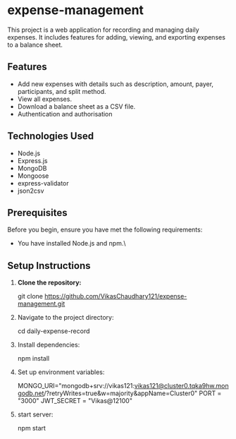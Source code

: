 # expense-management

This project is a web application for recording and managing daily expenses. It includes features for adding, viewing, and exporting expenses to a balance sheet.

## Features

- Add new expenses with details such as description, amount, payer, participants, and split method.
- View all expenses.
- Download a balance sheet as a CSV file.
- Authentication and authorisation

## Technologies Used

- Node.js
- Express.js
- MongoDB
- Mongoose
- express-validator
- json2csv

## Prerequisites

Before you begin, ensure you have met the following requirements:

- You have installed Node.js and npm.\

## Setup Instructions

1. **Clone the repository:**

   git clone https://github.com/VikasChaudhary121/expense-management.git

2. Navigate to the project directory:

   cd daily-expense-record

3. Install dependencies:

   npm install

4. Set up environment variables:

   MONGO_URI="mongodb+srv://vikas121:vikas121@cluster0.tqka9hw.mongodb.net/?retryWrites=true&w=majority&appName=Cluster0"
   PORT = "3000"
   JWT_SECRET = "Vikas@12100"

5. start server:

   npm start
